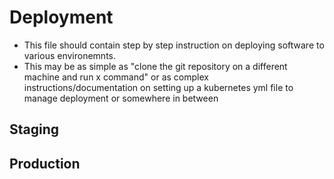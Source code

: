 # Deployment
- This file should contain step by step instruction on deploying software to various environemnts.
- This may be as simple as "clone the git repository on a different machine and run x command" or as complex instructions/documentation on setting up a kubernetes yml file to manage deployment or somewhere in between

## Staging

## Production